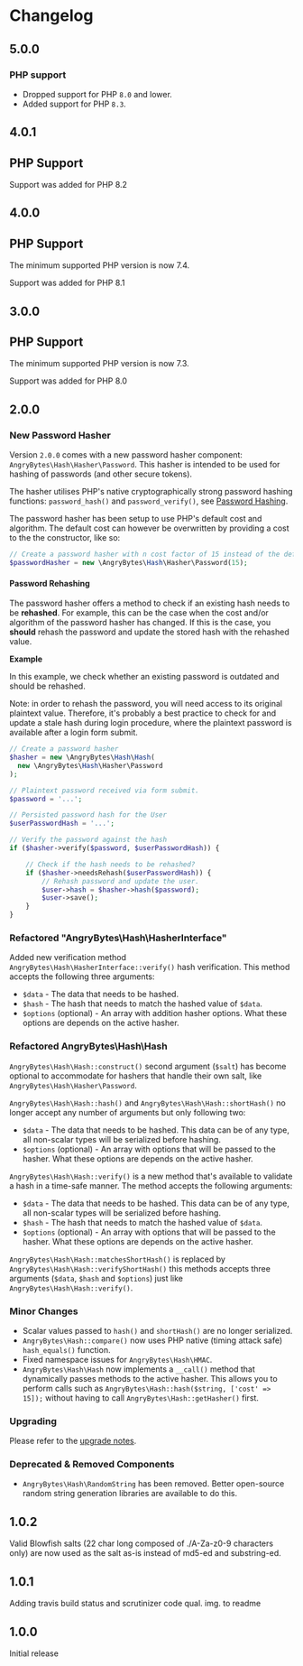 # Changelog

## 5.0.0

### PHP support

- Dropped support for PHP `8.0` and lower.
- Added support for PHP `8.3`.

## 4.0.1

## PHP Support

Support was added for PHP 8.2

## 4.0.0

## PHP Support

The minimum supported PHP version is now 7.4.

Support was added for PHP 8.1

## 3.0.0

## PHP Support

The minimum supported PHP version is now 7.3.

Support was added for PHP 8.0

## 2.0.0

### New Password Hasher

Version `2.0.0` comes with a new password hasher component: `AngryBytes\Hash\Hasher\Password`.
This hasher is intended to be used for hashing of passwords (and other secure tokens).

The hasher utilises PHP's native cryptographically strong password hashing functions:
`password_hash()` and `password_verify()`, see [Password Hashing](http://php.net/manual/en/book.password.php).

The password hasher has been setup to use PHP's default cost and algorithm.
The default cost can however be overwritten by providing a cost to the the constructor, like so:

```php
// Create a password hasher with n cost factor of 15 instead of the default (10).
$passwordHasher = new \AngryBytes\Hash\Hasher\Password(15);
```

#### Password Rehashing

The password hasher offers a method to check if an existing hash needs to be **rehashed**.
For example, this can be the case when the cost and/or algorithm of the password
hasher has changed. If this is the case, you **should** rehash the password
and update the stored hash with the rehashed value.

**Example**

In this example, we check whether an existing password is outdated and should be rehashed.

Note: in order to rehash the password, you will need access to its original plaintext value.
Therefore, it's probably a best practice to check for and update a stale hash
during login procedure, where the plaintext password is available after a login form
submit.

```php
// Create a password hasher
$hasher = new \AngryBytes\Hash\Hash(
  new \AngryBytes\Hash\Hasher\Password
);

// Plaintext password received via form submit.
$password = '...';

// Persisted password hash for the User
$userPasswordHash = '...';

// Verify the password against the hash
if ($hasher->verify($password, $userPasswordHash)) {

    // Check if the hash needs to be rehashed?
    if ($hasher->needsRehash($userPasswordHash)) {
        // Rehash password and update the user.
        $user->hash = $hasher->hash($password);
        $user->save();
    }
}
```

### Refactored "AngryBytes\Hash\HasherInterface"

Added new verification method `AngryBytes\Hash\HasherInterface::verify()` hash
verification. This method accepts the following three arguments:

- `$data` - The data that needs to be hashed.
- `$hash` - The hash that needs to match the hashed value of `$data`.
- `$options` (optional) - An array with addition hasher options. What these options are depends on the active hasher.

### Refactored AngryBytes\Hash\Hash

`AngryBytes\Hash\Hash::construct()` second argument (`$salt`) has become optional
to accommodate for hashers that handle their own salt, like `AngryBytes\Hash\Hasher\Password`.

`AngryBytes\Hash\Hash::hash()` and `AngryBytes\Hash\Hash::shortHash()` no longer accept any number of arguments but
only following two:

- `$data` - The data that needs to be hashed. This data can be of any type, all non-scalar types will be
  serialized before hashing.
- `$options` (optional) - An array with options that will be passed to the hasher. What these options are depends
  on the active hasher.

`AngryBytes\Hash\Hash::verify()` is a new method that's available to validate a hash in a time-safe manner.
The method accepts the following arguments:

- `$data` - The data that needs to be hashed. This data can be of any type, all non-scalar types will be
  serialized before hashing.
- `$hash` - The hash that needs to match the hashed value of `$data`.
- `$options` (optional) - An array with options that will be passed to the hasher. What these options are depends
  on the active hasher.

`AngryBytes\Hash\Hash::matchesShortHash()` is replaced by `AngryBytes\Hash\Hash::verifyShortHash()` this methods
accepts three arguments (`$data`, `$hash` and `$options`) just like `AngryBytes\Hash\Hash::verify()`.

### Minor Changes

- Scalar values passed to `hash()` and `shortHash()` are no longer serialized.
- `AngryBytes\Hash::compare()` now uses PHP native (timing attack safe) `hash_equals()` function.
- Fixed namespace issues for `AngryBytes\Hash\HMAC`.
- `AngryBytes\Hash\Hash` now implements a `__call()` method that dynamically passes
  methods to the active hasher. This allows you to perform calls such as `AngryBytes\Hash::hash($string, ['cost' => 15]);`
  without having to call `AngryBytes\Hash::getHasher()` first.

### Upgrading

Please refer to the [upgrade notes](UPGRADING.md).

### Deprecated & Removed Components

- `AngryBytes\Hash\RandomString` has been removed. Better open-source random string generation
  libraries are available to do this.

## 1.0.2

Valid Blowfish salts (22 char long composed of ./A-Za-z0-9 characters only) are now used as the salt as-is instead
of md5-ed and substring-ed.

## 1.0.1

Adding travis build status and scrutinizer code qual. img. to readme

## 1.0.0

Initial release

